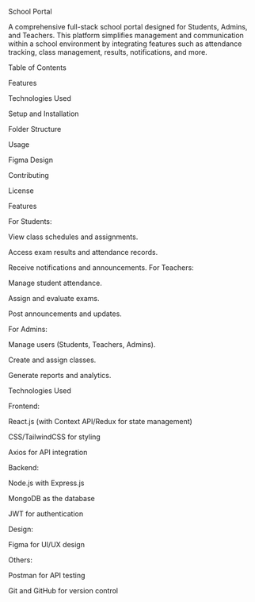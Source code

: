 School Portal

A comprehensive full-stack school portal designed for Students, Admins, and Teachers. This platform simplifies management and communication within a school environment by integrating features such as attendance tracking, class management, results, notifications, and more.

Table of Contents

Features

Technologies Used

Setup and Installation

Folder Structure

Usage

Figma Design

Contributing

License

Features

For Students:

View class schedules and assignments.

Access exam results and attendance records.

Receive notifications and announcements.
For Teachers:

Manage student attendance.

Assign and evaluate exams.

Post announcements and updates.

For Admins:

Manage users (Students, Teachers, Admins).

Create and assign classes.

Generate reports and analytics.

Technologies Used

Frontend:

React.js (with Context API/Redux for state management)

CSS/TailwindCSS for styling

Axios for API integration

Backend:

Node.js with Express.js

MongoDB as the database

JWT for authentication

Design:

Figma for UI/UX design

Others:

Postman for API testing

Git and GitHub for version control
